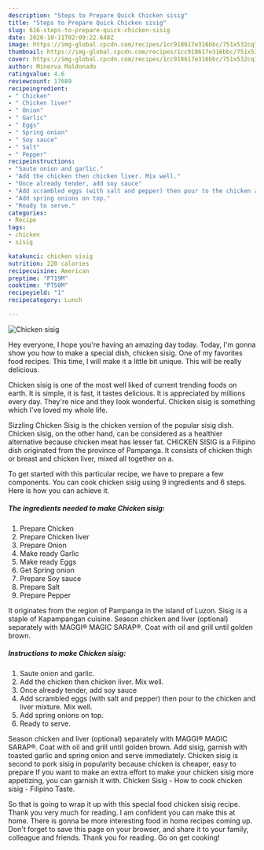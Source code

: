 ```yaml
---
description: "Steps to Prepare Quick Chicken sisig"
title: "Steps to Prepare Quick Chicken sisig"
slug: 616-steps-to-prepare-quick-chicken-sisig
date: 2020-10-11T02:09:22.648Z
image: https://img-global.cpcdn.com/recipes/1cc918617e316bbc/751x532cq70/chicken-sisig-recipe-main-photo.jpg
thumbnail: https://img-global.cpcdn.com/recipes/1cc918617e316bbc/751x532cq70/chicken-sisig-recipe-main-photo.jpg
cover: https://img-global.cpcdn.com/recipes/1cc918617e316bbc/751x532cq70/chicken-sisig-recipe-main-photo.jpg
author: Minerva Maldonado
ratingvalue: 4.6
reviewcount: 17689
recipeingredient:
- " Chicken"
- " Chicken liver"
- " Onion"
- " Garlic"
- " Eggs"
- " Spring onion"
- " Soy sauce"
- " Salt"
- " Pepper"
recipeinstructions:
- "Saute onion and garlic."
- "Add the chicken then chicken liver. Mix well."
- "Once already tender, add soy sauce"
- "Add scrambled eggs (with salt and pepper) then pour to the chicken and liver mixture. Mix well."
- "Add spring onions on top."
- "Ready to serve."
categories:
- Recipe
tags:
- chicken
- sisig

katakunci: chicken sisig 
nutrition: 220 calories
recipecuisine: American
preptime: "PT19M"
cooktime: "PT50M"
recipeyield: "1"
recipecategory: Lunch

---
```



![Chicken sisig](https://img-global.cpcdn.com/recipes/1cc918617e316bbc/751x532cq70/chicken-sisig-recipe-main-photo.jpg)

Hey everyone, I hope you're having an amazing day today. Today, I'm gonna show you how to make a special dish, chicken sisig. One of my favorites food recipes. This time, I will make it a little bit unique. This will be really delicious.

Chicken sisig is one of the most well liked of current trending foods on earth. It is simple, it is fast, it tastes delicious. It is appreciated by millions every day. They're nice and they look wonderful. Chicken sisig is something which I've loved my whole life.

Sizzling Chicken Sisig is the chicken version of the popular sisig dish. Chicken sisig, on the other hand, can be considered as a healthier alternative because chicken meat has lesser fat. CHICKEN SISIG is a Filipino dish originated from the province of Pampanga. It consists of chicken thigh or breast and chicken liver, mixed all together on a.


To get started with this particular recipe, we have to prepare a few components. You can cook chicken sisig using 9 ingredients and 6 steps. Here is how you can achieve it.

<!--inarticleads1-->

##### The ingredients needed to make Chicken sisig:

1. Prepare  Chicken
1. Prepare  Chicken liver
1. Prepare  Onion
1. Make ready  Garlic
1. Make ready  Eggs
1. Get  Spring onion
1. Prepare  Soy sauce
1. Prepare  Salt
1. Prepare  Pepper


It originates from the region of Pampanga in the island of Luzon. Sisig is a staple of Kapampangan cuisine. Season chicken and liver (optional) separately with MAGGI® MAGIC SARAP®. Coat with oil and grill until golden brown. 

<!--inarticleads2-->

##### Instructions to make Chicken sisig:

1. Saute onion and garlic.
1. Add the chicken then chicken liver. Mix well.
1. Once already tender, add soy sauce
1. Add scrambled eggs (with salt and pepper) then pour to the chicken and liver mixture. Mix well.
1. Add spring onions on top.
1. Ready to serve.


Season chicken and liver (optional) separately with MAGGI® MAGIC SARAP®. Coat with oil and grill until golden brown. Add sisig, garnish with toasted garlic and spring onion and serve immediately. Chicken sisig is second to pork sisig in popularity because chicken is cheaper, easy to prepare If you want to make an extra effort to make your chicken sisig more appetizing, you can garnish it with. Chicken Sisig - How to cook chicken sisig - Filipino Taste. 

So that is going to wrap it up with this special food chicken sisig recipe. Thank you very much for reading. I am confident you can make this at home. There is gonna be more interesting food in home recipes coming up. Don't forget to save this page on your browser, and share it to your family, colleague and friends. Thank you for reading. Go on get cooking!
